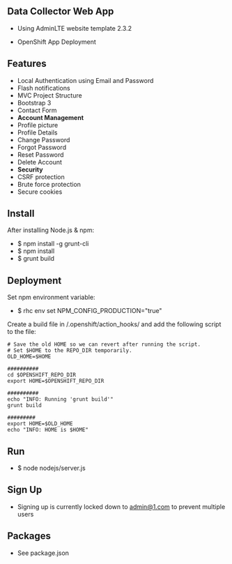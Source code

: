 Data Collector Web App
----------------------------------

 - Using AdminLTE website template 2.3.2

 - OpenShift App Deployment

Features
--------

- Local Authentication using Email and Password
- Flash notifications
- MVC Project Structure
- Bootstrap 3
- Contact Form
- **Account Management**
 - Profile picture
 - Profile Details
 - Change Password
 - Forgot Password
 - Reset Password
 - Delete Account
- **Security**
 - CSRF protection
 - Brute force protection
 - Secure cookies

Install
-------
After installing Node.js & npm:
- $ npm install -g grunt-cli
- $ npm install
- $ grunt build

Deployment
-------
Set npm environment variable:
- $ rhc env set NPM_CONFIG_PRODUCTION="true"

Create a build file in <your git repo>/.openshift/action_hooks/ and add the following script to the file:

```
# Save the old HOME so we can revert after running the script.
# Set $HOME to the REPO_DIR temporarily.
OLD_HOME=$HOME

##########
cd $OPENSHIFT_REPO_DIR
export HOME=$OPENSHIFT_REPO_DIR

##########
echo "INFO: Running 'grunt build'"
grunt build

#########
export HOME=$OLD_HOME
echo "INFO: HOME is $HOME"
```

Run
-------
- $ node nodejs/server.js

Sign Up
-------
- Signing up is currently locked down to admin@1.com to prevent multiple users

Packages
--------
- See package.json

